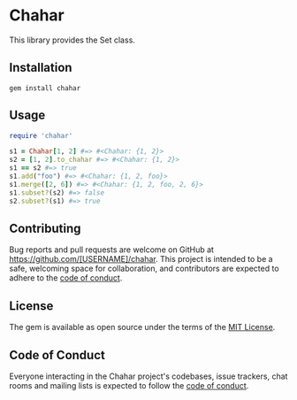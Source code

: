 # Chahar

This library provides the Set class.

## Installation

```console
gem install chahar
```

## Usage

```ruby
require 'chahar'

s1 = Chahar[1, 2] #=> #<Chahar: {1, 2}>
s2 = [1, 2].to_chahar #=> #<Chahar: {1, 2}>
s1 == s2 #=> true
s1.add("foo") #=> #<Chahar: {1, 2, foo}>
s1.merge([2, 6]) #=> #<Chahar: {1, 2, foo, 2, 6}>
s1.subset?(s2) #=> false
s2.subset?(s1) #=> true
```

## Contributing

Bug reports and pull requests are welcome on GitHub at https://github.com/[USERNAME]/chahar. This project is intended to be a safe, welcoming space for collaboration, and contributors are expected to adhere to the [code of conduct](https://github.com/[USERNAME]/chahar/blob/main/CODE_OF_CONDUCT.md).

## License

The gem is available as open source under the terms of the [MIT License](https://opensource.org/licenses/MIT).

## Code of Conduct

Everyone interacting in the Chahar project's codebases, issue trackers, chat rooms and mailing lists is expected to follow the [code of conduct](https://github.com/[USERNAME]/chahar/blob/main/CODE_OF_CONDUCT.md).
